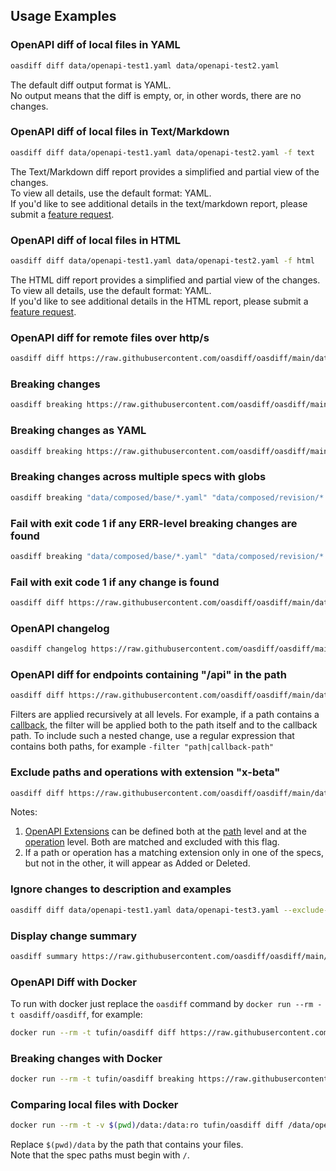 ## Usage Examples

### OpenAPI diff of local files in YAML
```bash
oasdiff diff data/openapi-test1.yaml data/openapi-test2.yaml
```
The default diff output format is YAML.  
No output means that the diff is empty, or, in other words, there are no changes.

### OpenAPI diff of local files in Text/Markdown 
```bash
oasdiff diff data/openapi-test1.yaml data/openapi-test2.yaml -f text
```
The Text/Markdown diff report provides a simplified and partial view of the changes.  
To view all details, use the default format: YAML.  
If you'd like to see additional details in the text/markdown report, please submit a [feature request](https://github.com/Barterio/oasdiff/issues/new?assignees=&labels=&template=feature_request.md&title=).

### OpenAPI diff of local files in HTML
```bash
oasdiff diff data/openapi-test1.yaml data/openapi-test2.yaml -f html 
```
The HTML diff report provides a simplified and partial view of the changes.  
To view all details, use the default format: YAML.  
If you'd like to see additional details in the HTML report, please submit a [feature request](https://github.com/Barterio/oasdiff/issues/new?assignees=&labels=&template=feature_request.md&title=).


### OpenAPI diff for remote files over http/s
```bash
oasdiff diff https://raw.githubusercontent.com/oasdiff/oasdiff/main/data/openapi-test1.yaml https://raw.githubusercontent.com/oasdiff/oasdiff/main/data/openapi-test3.yaml -f text
```

### Breaking changes
```bash
oasdiff breaking https://raw.githubusercontent.com/oasdiff/oasdiff/main/data/openapi-test1.yaml https://raw.githubusercontent.com/oasdiff/oasdiff/main/data/openapi-test3.yaml
```

### Breaking changes as YAML
```bash
oasdiff breaking https://raw.githubusercontent.com/oasdiff/oasdiff/main/data/openapi-test1.yaml https://raw.githubusercontent.com/oasdiff/oasdiff/main/data/openapi-test3.yaml -f yaml
```

### Breaking changes across multiple specs with globs
```bash
oasdiff breaking "data/composed/base/*.yaml" "data/composed/revision/*.yaml" -c
```

### Fail with exit code 1 if any ERR-level breaking changes are found
```bash
oasdiff breaking "data/composed/base/*.yaml" "data/composed/revision/*.yaml" -c -o ERR
```

### Fail with exit code 1 if any change is found
```bash
oasdiff diff https://raw.githubusercontent.com/oasdiff/oasdiff/main/data/openapi-test1.yaml https://raw.githubusercontent.com/oasdiff/oasdiff/main/data/openapi-test3.yaml -f text -o
```

### OpenAPI changelog
```bash
oasdiff changelog https://raw.githubusercontent.com/oasdiff/oasdiff/main/data/openapi-test1.yaml https://raw.githubusercontent.com/oasdiff/oasdiff/main/data/openapi-test3.yaml
```

### OpenAPI diff for endpoints containing "/api" in the path
```bash
oasdiff diff https://raw.githubusercontent.com/oasdiff/oasdiff/main/data/openapi-test1.yaml https://raw.githubusercontent.com/oasdiff/oasdiff/main/data/openapi-test3.yaml -f text -p "/api"
```
Filters are applied recursively at all levels. For example, if a path contains a [callback](https://swagger.io/docs/specification/callbacks/), the filter will be applied both to the path itself and to the callback path. To include such a nested change, use a regular expression that contains both paths, for example ```-filter "path|callback-path"```

### Exclude paths and operations with extension "x-beta"
```bash
oasdiff diff https://raw.githubusercontent.com/oasdiff/oasdiff/main/data/openapi-test1.yaml https://raw.githubusercontent.com/oasdiff/oasdiff/main/data/openapi-test3.yaml -f text --filter-extension "x-beta"
``` 
Notes:
1. [OpenAPI Extensions](https://swagger.io/docs/specification/openapi-extensions/) can be defined both at the [path](https://swagger.io/docs/specification/paths-and-operations/) level and at the [operation](https://swagger.io/docs/specification/paths-and-operations/) level. Both are matched and excluded with this flag.
2. If a path or operation has a matching extension only in one of the specs, but not in the other, it will appear as Added or Deleted.

### Ignore changes to description and examples
```bash
oasdiff diff data/openapi-test1.yaml data/openapi-test3.yaml --exclude-elements description,examples -f text
``` 

### Display change summary
```bash
oasdiff summary https://raw.githubusercontent.com/oasdiff/oasdiff/main/data/openapi-test1.yaml https://raw.githubusercontent.com/oasdiff/oasdiff/main/data/openapi-test3.yaml
```

### OpenAPI Diff with Docker
To run with docker just replace the `oasdiff` command by `docker run --rm -t oasdiff/oasdiff`, for example:

```bash
docker run --rm -t tufin/oasdiff diff https://raw.githubusercontent.com/oasdiff/oasdiff/main/data/openapi-test1.yaml https://raw.githubusercontent.com/oasdiff/oasdiff/main/data/openapi-test3.yaml -f text
```

### Breaking changes with Docker
```bash
docker run --rm -t tufin/oasdiff breaking https://raw.githubusercontent.com/oasdiff/oasdiff/main/data/openapi-test1.yaml https://raw.githubusercontent.com/oasdiff/oasdiff/main/data/openapi-test3.yaml
```

### Comparing local files with Docker
```bash
docker run --rm -t -v $(pwd)/data:/data:ro tufin/oasdiff diff /data/openapi-test1.yaml /data/openapi-test3.yaml
```

Replace `$(pwd)/data` by the path that contains your files.  
Note that the spec paths must begin with `/`.  